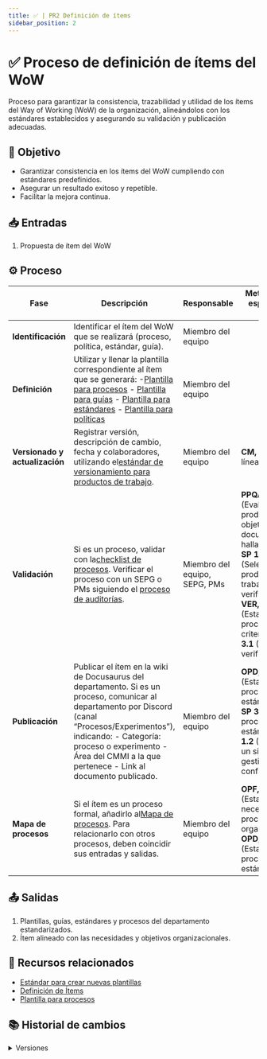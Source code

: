 ```yaml
---
title: ✅ | PR2 Definición de ítems
sidebar_position: 2
---
```

# ✅ Proceso de definición de ítems del WoW

Proceso para garantizar la consistencia, trazabilidad y utilidad de los ítems del Way of Working (WoW) de la organización, alineándolos con los estándares establecidos y asegurando su validación y publicación adecuadas.

## 🎯 Objetivo

- Garantizar consistencia en los ítems del WoW cumpliendo con estándares predefinidos.
- Asegurar un resultado exitoso y repetible.
- Facilitar la mejora continua.

## 📥 Entradas

1. Propuesta de ítem del WoW

## ⚙️ Proceso


| Fase                            | Descripción                                                                                                                                                                                                                                                                                                                                    | Responsable                   | Meta y práctica específica del CMMI                                                                                                                                                                                                                       |
| ------------------------------- | ----------------------------------------------------------------------------------------------------------------------------------------------------------------------------------------------------------------------------------------------------------------------------------------------------------------------------------------------- | ----------------------------- | ----------------------------------------------------------------------------------------------------------------------------------------------------------------------------------------------------------------------------------------------------------- |
| **Identificación**             | Identificar el ítem del WoW que se realizará (proceso, política, estándar, guía).                                                                                                                                                                                                                                                          | Miembro del equipo            |                                                                                                                                                                                                                                                             |
| **Definición**                 | Utilizar y llenar la plantilla correspondiente al ítem que se generará: -[Plantilla para procesos](../plantillas/plantilla-procesos.md) - [Plantilla para guías](../plantillas/plantilla-guias.md) - [Plantilla para estándares](../plantillas/plantilla-estandares.md) - [Plantilla para políticas](../plantillas/plantilla-politicas.md) | Miembro del equipo            |                                                                                                                                                                                                                                                             |
| **Versionado y actualización** | Registrar versión, descripción de cambio, fecha y colaboradores, utilizando el[estándar de versionamiento para productos de trabajo](/docs/standards/versionamiento-productos-trabajo).                                                                                                                                                      | Miembro del equipo            | **CM, SP 1.3** (Crear línea base).                                                                                                                                                                                                                         |
| **Validación**                 | Si es un proceso, validar con la[checklist de procesos](https://docs.google.com/document/d/1liN92VIwwWS9bq-obzOMFH6qC1ZKm_KUy4ci9LhZJOQ/edit?usp=drive_link). Verificar el proceso con un SEPG o PMs siguiendo el [proceso de auditorías](./PR12-auditorias.md).                                                                               | Miembro del equipo, SEPG, PMs | **PPQA, SP 1.2** (Evaluar productos objetivamente y documentar hallazgos), **VER, SP 1.1** (Seleccionar los productos de trabajo para verificación), **VER, SP 1.3** (Establecer procedimientos y criterios), **VER, SP 3.1** (Realizar la verificación). |
| **Publicación**                | Publicar el ítem en la wiki de Docusaurus del departamento. Si es un proceso, comunicar al departamento por Discord (canal “Procesos/Experimentos”), indicando: - Categoría: proceso o experimento - Área del CMMI a la que pertenece - Link al documento publicado.                                                                       | Miembro del equipo            | **OPD, SP 1.1** (Establecer los procesos estándar), **OPF, SP 3.2** (Desplegar procesos estándar), **CM, SP 1.2** (Establecer un sistema de gestión de configuración).                                                                                  |
| **Mapa de procesos**            | Si el ítem es un proceso formal, añadirlo al[Mapa de procesos](/docs/procesos/mapa-procesos). Para relacionarlo con otros procesos, deben coincidir sus entradas y salidas.                                                                                                                                                                   | Miembro del equipo            | **OPF, SP 1.1** (Establecer necesidades de proceso organizacionales), **OPD, SP 1.1** (Establecer los procesos estándar).                                                                                                                                  |

## 📤 Salidas

1. Plantillas, guías, estándares y procesos del departamento estandarizados.
2. Ítem alineado con las necesidades y objetivos organizacionales.

## 📎 Recursos relacionados

- [Estándar para crear nuevas plantillas](/docs/next/standards/estandar-plantillas)
- [Definición de Ítems](/docs/next/procesos/PR2-definicion-items)
- [Plantilla para procesos](/docs/next/plantillas/plantilla-procesos)

## 📚 Historial de cambios

<details>
  <summary>Versiones</summary>
  | **Versión** | **Descripción del cambio**                                | **Fecha**   | **Colaborador**                                   |
  |-------------|------------------------------------------------------------|-------------|---------------------------------------------------|
  | 2.0         | Proceso inicial para generar procesos                      |             | Valeria Zuñiga Mendoza, Paola María Garrido Monte |
  | 2.1         | Añadir la plantilla base de procesos                       |             | Valeria Zuñiga Mendoza                            |
  | 2.2         | Cambios de lógica para Docusaurus                          |             | Juan Pablo Chávez Leal                            |
  | 2.3         | Cambio al control de cambios                               | 18/04/2025  | Miguel Angel, Diego Alfaro                        |
  | 2.4         | Refactorización                                            | 18/04/2025  | Diego Fuentes                                     |
  | 2.5         | Implementar política de gestión de procesos                | 08/05/2025  | Mariana Juárez                                    |
  | 2.6         | Agregar redirección a guía de adaptación de procesos       | 14/05/2025  | Ethan Luna                                        |
  | 3.0         | Proceso de definición de ítems del WoW                     | 15/05/2025  | Daniel Contreras, Diego Antonio García Padilla    |
  | 4.0     | Actualización al formato estándar de procesos              | 18/05/2025  | Ángel Mauricio Ramírez Herrera                    |

</details>
